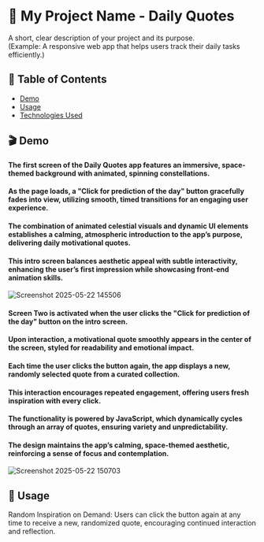 # 🚀 My Project Name - Daily Quotes

A short, clear description of your project and its purpose.  
(Example: A responsive web app that helps users track their daily tasks efficiently.)

## 📖 Table of Contents

- [Demo](#demo)
- [Usage](#usage)
- [Technologies Used](#technologies-used)


## 🎬 Demo
 #### The first screen of the Daily Quotes app features an immersive, space-themed background with animated, spinning constellations.
 #### As the page loads, a "Click for prediction of the day" button gracefully fades into view, utilizing smooth, timed transitions for an engaging user experience.
 #### The combination of animated celestial visuals and dynamic UI elements establishes a calming, atmospheric introduction to the app’s purpose, delivering daily motivational quotes.
 #### This intro screen balances aesthetic appeal with subtle interactivity, enhancing the user’s first impression while showcasing front-end animation skills.

![Screenshot 2025-05-22 145506](https://github.com/user-attachments/assets/4873d335-45d2-41b3-8f2a-a3fe3bac120c)

 #### Screen Two is activated when the user clicks the "Click for prediction of the day" button on the intro screen. 
 #### Upon interaction, a motivational quote smoothly appears in the center of the screen, styled for readability and emotional impact.
 #### Each time the user clicks the button again, the app displays a new, randomly selected quote from a curated collection.
 #### This interaction encourages repeated engagement, offering users fresh inspiration with every click.
 #### The functionality is powered by JavaScript, which dynamically cycles through an array of quotes, ensuring variety and unpredictability. 
 #### The design maintains the app’s calming, space-themed aesthetic, reinforcing a sense of focus and contemplation.
 
![Screenshot 2025-05-22 150703](https://github.com/user-attachments/assets/f50dfdc5-8c99-4dce-97bd-573d6d2d69e2)


## 📖 Usage
Random Inspiration on Demand:
Users can click the button again at any time to receive a new, randomized quote, encouraging continued interaction and reflection.



